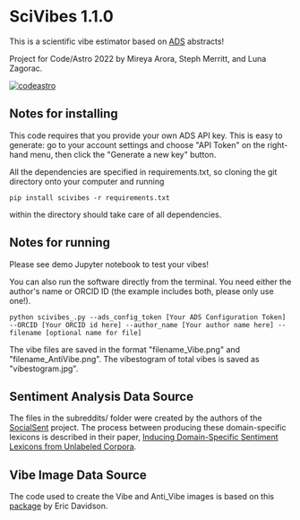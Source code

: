 # SciVibes 1.1.0

This is a scientific vibe estimator based on [ADS](https://ui.adsabs.harvard.edu/) abstracts!

Project for Code/Astro 2022 by Mireya Arora, Steph Merritt, and Luna Zagorac.

[![codeastro](https://img.shields.io/badge/Made%20at-Code/Astro-blueviolet.svg)](https://semaphorep.github.io/codeastro/)

## Notes for installing

This code requires that you provide your own ADS API key. This is easy to generate: go to your account settings and choose "API Token" on the right-hand menu, then click the "Generate a new key" button.

All the dependencies are specified in requirements.txt, so cloning the git directory onto your computer and running

```
pip install scivibes -r requirements.txt
```
within the directory should take care of all dependencies. 

## Notes for running

Please see demo Jupyter notebook to test your vibes!

You can also run the software directly from the terminal. You need either the author's name or ORCID ID (the example includes both, please only use one!).
```
python scivibes_.py --ads_config_token [Your ADS Configuration Token] --ORCID [Your ORCID id here] --author_name [Your author name here] --filename [optional name for file]
```
The vibe files are saved in the format "filename_Vibe.png" and "filename_AntiVibe.png". The vibestogram of total vibes is saved as "vibestogram.jpg".

## Sentiment Analysis Data Source

The files in the subreddits/ folder were created by the authors of the [SocialSent](https://nlp.stanford.edu/projects/socialsent/) project. The process between producing these domain-specific lexicons is described in their paper, [Inducing Domain-Specific Sentiment Lexicons from Unlabeled Corpora](https://arxiv.org/abs/1606.02820).

## Vibe Image Data Source

The code used to create the Vibe and Anti_Vibe images is based on this [package](https://github.com/erdavids/WatercolorClouds) by Eric Davidson.
